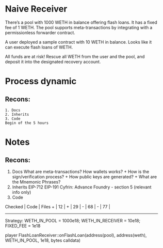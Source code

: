 # Naive Receiver

There’s a pool with 1000 WETH in balance offering flash loans. It has a fixed fee of 1 WETH. The pool supports meta-transactions by integrating with a permissionless forwarder contract. 

A user deployed a sample contract with 10 WETH in balance. Looks like it can execute flash loans of WETH.

All funds are at risk! Rescue all WETH from the user and the pool, and deposit it into the designated recovery account.

# Process dynamic
## Recons:
    1. Docs
    2. Inherits
    3. Code
    Begin of the 5 hours


# Notes

## Recons:
1. Docs
What are meta-transactions?
    How wallets works?
        + How is the sign/verification process?
            + How public keys are generated?
                + What are the Mnemonic Phrases?
2. Inherits
    EIP-712
    EIP-191
        Cyfrin: Advance Foundry - section 5 (relevant info only)
3. Code

Checked | Code | Files
    +    | 12   | [](Multicall.sol)
    +    | 29   | [](FlashLoanReceiver.sol)
    -    | 68   | [](NaiveReceiverPool.sol)
    -    | 77   | [](BasicForwarder.sol)


-------------------------------------

Strategy:
WETH_IN_POOL = 1000e18;
WETH_IN_RECEIVER = 10e18;
FIXED_FEE = 1e18

player
    FlashLoanReceiver::onFlashLoan(address(pool), address(weth), WETH_IN_POOL, 1e18, bytes calldata)
